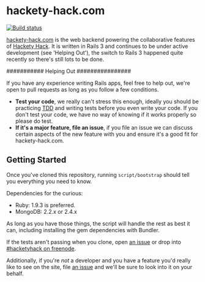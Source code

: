 # hackety-hack.com #

[![Build status](https://secure.travis-ci.org/hacketyhack/hackety-hack.com.png)](http://travis-ci.org/#!/hacketyhack/hackety-hack.com)

[hackety-hack.com][hh.com] is the web backend powering the collaborative features of [Hackety Hack][hh]. It is written in Rails 3 and continues to be under active development (see 'Helping Out'), the switch to Rails 3 happened quite recently so there's still lots to be done.

########### Helping Out ################

If you have any experience writing Rails apps, feel free to help out, we're open to pull requests as long as you follow a few conditions.

+ **Test your code**, we really can't stress this enough, ideally you should be practicing [TDD][tdd] and writing tests before you even write your code. If you don't test your code, we have no way of knowing if it works properly so please do test.
+ **If it's a major feature, file an issue**, if you file an issue we can discuss certain aspects of the new feature with you and ensure it's a good fit for hackety-hack.com.

## Getting Started ##

Once you've cloned this repository, running `script/bootstrap` should tell you everything you need to know.

Dependencies for the curious:

- Ruby: 1.9.3 is preferred.
- MongoDB: 2.2.x or 2.4.x

As long as you have those things, the script will handle the rest as best it can, including installing the gem dependencies with Bundler.

If the tests aren't passing when you clone, open [an issue][issues] or drop into
[#hacketyhack on freenode][irc].

Additionally, if you're _not_ a developer and you have a feature you'd really like to see on the site, file [an issue][issues] and we'll be sure to look into it on your behalf.

[hh.com]: http://hackety-hack.com/
[hh]:     https://github.com/hacketyhack/hacketyhack
[irc]: http://webchat.freenode.net/?channels=#hacketyhack
[issues]: https://github.com/hacketyhack/hackety-hack.com/issues
[tdd]:    http://en.wikipedia.org/wiki/Test-driven_development
